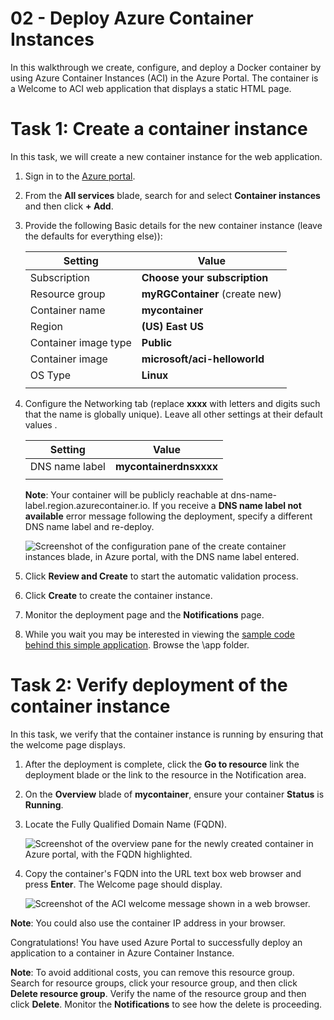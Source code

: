 # 02 - Deploy Azure Container Instances

In this walkthrough we create, configure, and deploy a Docker container by using Azure Container Instances (ACI) in the Azure Portal. The container is a Welcome to ACI web application that displays a static HTML page. 

# Task 1: Create a container instance

In this task, we will create a new container instance for the web application. 

1. Sign in to the [Azure portal](https://portal.azure.com).

2. From the **All services** blade, search for and select **Container instances** and then click **+ Add**. 

3. Provide the following Basic details for the new container instance  (leave the defaults for everything else)): 

	| Setting| Value|
	|----|----|
	| Subscription | **Choose your subscription** |
	| Resource group | **myRGContainer** (create new) |
	| Container name| **mycontainer**|
	| Region | **(US) East US** |
	| Container image type| **Public**|
	| Container image| **microsoft/aci-helloworld**|
	| OS Type| **Linux** |
	|||


4. Configure the Networking tab (replace **xxxx** with letters and digits such that the name is globally unique). Leave all other settings at their default values .

	| Setting| Value|
	|--|--|
	| DNS name label| **mycontainerdnsxxxx** |
	|||
	
	**Note**: Your container will be publicly reachable at dns-name-label.region.azurecontainer.io. If you receive a **DNS name label not available** error message following the deployment, specify a different DNS name label and re-deploy.

	![Screenshot of the configuration pane of the create container instances blade, in Azure portal, with the DNS name label entered. ](../images/0201.png)

5. Click **Review and Create** to start the automatic validation process.

6. Click **Create** to create the container instance. 

7. Monitor the deployment page and the **Notifications** page. 

8. While you wait you may be interested in viewing the [sample code behind this simple application](https://github.com/Azure-Samples/aci-helloworld). Browse the \app folder. 

# Task 2: Verify deployment of the container instance

In this task, we verify that the container instance is running by ensuring that the welcome page displays.

1. After the deployment is complete, click the **Go to resource** link the deployment blade or the link to the resource in the Notification area.

2. On the **Overview** blade of **mycontainer**, ensure your container **Status** is **Running**. 

3. Locate the Fully Qualified Domain Name (FQDN).

	![Screenshot of the overview pane for the newly created container in Azure portal, with the FQDN highlighted. ](../images/0202.png)

2. Copy the container's FQDN into the URL text box web browser and press **Enter**. The Welcome page should display. 

	![Screenshot of the ACI welcome message shown in a web browser.](../images/0203.png)

**Note**: You could also use the container IP address in your browser. 

Congratulations! You have used Azure Portal to successfully deploy an application to a container in Azure Container Instance.

**Note**: To avoid additional costs, you can remove this resource group. Search for resource groups, click your resource group, and then click **Delete resource group**. Verify the name of the resource group and then click **Delete**. Monitor the **Notifications** to see how the delete is proceeding.
